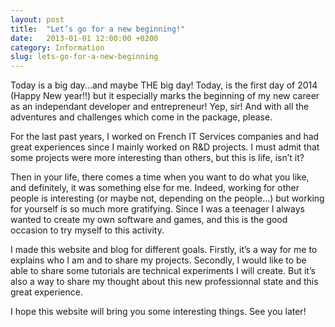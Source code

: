```yaml
---
layout: post
title:  "Let’s go for a new beginning!"
date:   2013-01-01 12:00:00 +0200
category: Information
slug: lets-go-for-a-new-beginning
---
```


Today is a big day...and maybe THE big day! Today, is the first day of 2014 (Happy New year!!) but it especially marks the beginning of my new career as an independant developer and entrepreneur! Yep, sir! And with all the adventures and challenges which come in the package, please.

For the last past years, I worked on French IT Services companies and had great experiences since I mainly worked on R&D projects. I must admit that some projects were more interesting than others, but this is life, isn’t it?

Then in your life,  there comes a time when you want to do what you like, and definitely, it was something else for me. Indeed, working for other people is interesting (or maybe not, depending on the people…) but working for yourself is so much more gratifying. Since I was a teenager I always wanted to create my own software and games, and this is the good occasion to try myself to this activity.

I made this website and blog for different goals. Firstly, it’s a way for me to explains who I am and to share my projects. Secondly, I would like to be able to share some tutorials are technical experiments I will create. But it’s also a way to share my thought about this new professionnal state and this great experience.

I hope this website will bring you some interesting things. See you later!
